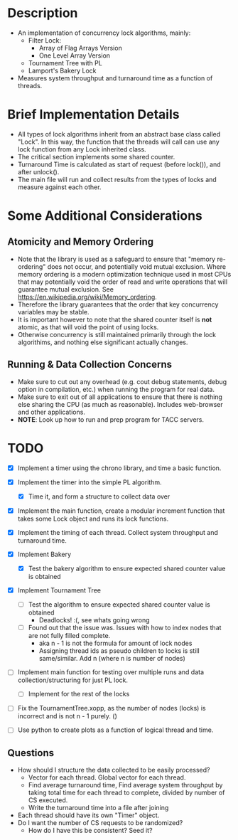 # Description
- An implementation of concurrency lock algorithms, mainly:
    - Filter Lock:
        - Array of Flag Arrays Version
        - One Level Array Version
    - Tournament Tree with PL
    - Lamport's Bakery Lock
- Measures system throughput and turnaround time as a function of threads.

# Brief Implementation Details
- All types of lock algorithms inherit from an abstract base class called "Lock". In this way,
the function that the threads will call can use any lock function from any Lock inherited class.
- The critical section implements some shared counter.
- Turnaround Time is calculated as start of request (before lock()), and after unlock().
- The main file will run and collect results from the types of locks and measure against each other.

# Some Additional Considerations

## Atomicity and Memory Ordering
- Note that the <atomic> library is used as a safeguard to ensure that "memory re-ordering" does
not occur, and potentially void mutual exclusion. Where memory ordering is a modern optimization technique
used in most CPUs that may potentially void the order of read and write operations that will guarantee
mutual exclusion.
See https://en.wikipedia.org/wiki/Memory_ordering.
- Therefore the <atomic> library guarantees that the order that key concurrency variables may be stable.
- It is important however to note that the shared counter itself is **not** atomic, as that will void the
point of using locks.
- Otherwise concurrency is still maintained primarily through the lock algorithims, and nothing else significant actually changes.


## Running & Data Collection Concerns
- Make sure to cut out any overhead (e.g. cout debug statements, debug option in compilation, etc.) when running the program for real data.
- Make sure to exit out of all applications to ensure that there is nothing else sharing the CPU (as much as reasonable). Includes web-browser and other applications.
- **NOTE**: Look up how to run and prep program for TACC servers.

# TODO
- [X] Implement a timer using the chrono library, and time a basic function.
- [X] Implement the timer into the simple PL algorithm.
    - [X] Time it, and form a structure to collect data over
- [X] Implement the main function, create a modular increment function that takes some Lock object and runs its lock functions.
- [X] Implement the timing of each thread. Collect system throughput and turnaround time.
- [X] Implement Bakery
    - [X] Test the bakery algorithm to ensure expected shared counter value is obtained
- [X] Implement Tournament Tree
    - [ ] Test the algorithm to ensure expected shared counter value is obtained
        - Deadlocks! :(, see whats going wrong
    - [ ] Found out that the issue was. Issues with how to index nodes that are not fully filled complete.
        - aka n - 1 is not the formula for amount of lock nodes
        - Assigning thread ids as pseudo children to locks is still same/similar. Add n (where n is number of nodes)
- [ ] Implement main function for testing over multiple runs and data collection/structuring for just PL lock.
    - [ ] Implement for the rest of the locks
- [ ] Fix the TournamentTree.xopp, as the number of nodes (locks) is incorrect and is not n - 1 purely. ()
- [ ] Use python to create plots as a function of logical thread and time.


## Questions
- How should I structure the data collected to be easily processed?
    - Vector<double> for each thread. Global vector for each thread.
    - Find average turnaround time, Find average system throughput by taking total time for each thread to complete, divided by number of CS executed.
    - Write the turnaround time into a file after joining
- Each thread should have its own "Timer" object.
- Do I want the number of CS requests to be randomized?
    - How do I have this be consistent? Seed it?




